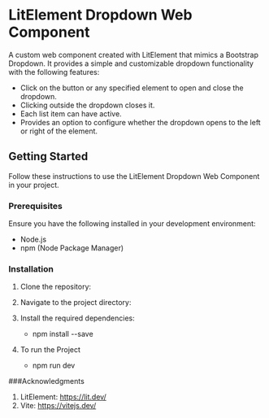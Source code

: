 # LitElement Dropdown Web Component

A custom web component created with LitElement that mimics a Bootstrap Dropdown. It provides a simple and customizable dropdown functionality with the following features:

- Click on the button or any specified element to open and close the dropdown.
- Clicking outside the dropdown closes it.
- Each list item can have active.
- Provides an option to configure whether the dropdown opens to the left or right of the element.

## Getting Started

Follow these instructions to use the LitElement Dropdown Web Component in your project.

### Prerequisites

Ensure you have the following installed in your development environment:

- Node.js
- npm (Node Package Manager)

### Installation

1. Clone the repository:

2. Navigate to the project directory:

3. Install the required dependencies:
    - npm install --save

4. To run the Project
    - npm run dev


###Acknowledgments

1. LitElement: https://lit.dev/ 
2. Vite: https://vitejs.dev/

